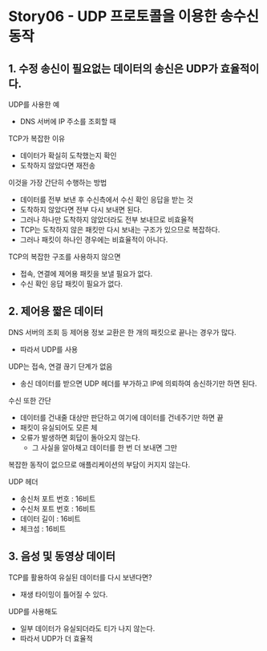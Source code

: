 # Story06 - UDP 프로토콜을 이용한 송수신 동작
## 1. 수정 송신이 필요없는 데이터의 송신은 UDP가 효율적이다.
UDP를 사용한 예
* DNS 서버에 IP 주소를 조회할 때

TCP가 복잡한 이유
* 데이터가 확실히 도착했는지 확인
* 도착하지 않았다면 재전송

이것을 가장 간단히 수행하는 방법
* 데이터를 전부 보낸 후 수신측에서 수신 확인 응답을 받는 것
* 도착하지 않았다면 전부 다시 보내면 된다.
* 그러나 하나만 도착하지 않았더라도 전부 보내므로 비효율적
* TCP는 도착하지 않은 패킷만 다시 보내는 구조가 있으므로 복잡하다.
* 그러나 패킷이 하나인 경우에는 비효율적이 아니다.

TCP의 복잡한 구조를 사용하지 않으면
* 접속, 연결에 제어용 패킷을 보낼 필요가 없다.
* 수신 확인 응답 패킷이 필요가 없다.

## 2. 제어용 짧은 데이터
DNS 서버의 조회 등 제어용 정보 교환은 한 개의 패킷으로 끝나는 경우가 많다.
* 따라서 UDP를 사용

UDP는 접속, 연결 끊기 단계가 없음
* 송신 데이터를 받으면 UDP 헤더를 부가하고 IP에 의뢰하여 송신하기만 하면 된다.

수신 또한 간단
* 데이터를 건내줄 대상만 판단하고 여기에 데이터를 건네주기만 하면 끝
* 패킷이 유실되어도 모른 체
* 오류가 발생하면 회답이 돌아오지 않는다.
    * 그 사실을 알아채고 데이터를 한 번 더 보내면 그만

복잡한 동작이 없으므로 애플리케이션의 부담이 커지지 않는다.

UDP 헤더
* 송신처 포트 번호 : 16비트
* 수신처 포트 번호 : 16비트
* 데이터 길이 : 16비트
* 체크섬 : 16비트

## 3. 음성 및 동영상 데이터
TCP를 활용하여 유실된 데이터를 다시 보낸다면?
* 재생 타이밍이 틀어질 수 있다.

UDP를 사용해도
* 일부 데이터가 유실되더라도 티가 나지 않는다.
* 따라서 UDP가 더 효율적